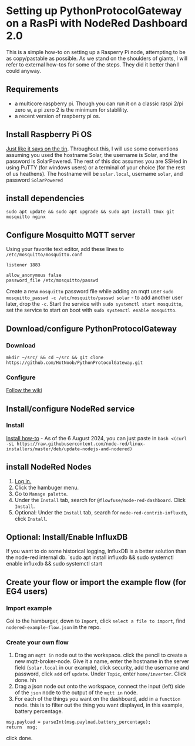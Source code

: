 # Setting up PythonProtocolGateway on a RasPi with NodeRed Dashboard 2.0
This is a simple how-to on setting up a Rasperry Pi node, attempting to be as copy/pastable as possible. As we stand on the shoulders of giants, I will refer to external how-tos for some of the steps. They did it better than I could anyway.

## Requirements
- a multicore raspberry pi. Though you can run it on a classic raspi 2/pi zero w, a pi zero 2 is the minimum for stablility.
- a recent version of raspberry pi os.

## Install Raspberry Pi OS
[Just like it says on the tin](https://www.raspberrypi.com/documentation/computers/getting-started.html#install-an-operating-system). Throughout this, I will use some conventions assuming you used the hostname Solar, the username is Solar, and the password is SolarPowered. The rest of this doc assumes you are SSHed in using PuTTY (for windows users) or a terminal of your choice (for the rest of us heathens). The hostname will be `solar.local`, username `solar`, and password `SolarPowered`

## install dependencies
`sudo apt update && sudo apt upgrade && sudo apt install tmux git mosquitto nginx`

## Configure Mosquitto MQTT server
Using your favorite text editor, add these lines to `/etc/mosquitto/mosquitto.conf`

```
listener 1883

allow_anonymous false 
password_file /etc/mosquitto/passwd

```
Create a new `mosquitto` password file while adding an mqtt user `sudo mosquitto_passwd -c /etc/mosquitto/passwd solar` - to add another user later, drop the `-c`. Start the service with `sudo systemctl start mosquitto`, set the service to start on boot with `sudo systemctl enable mosquitto`. 

## Download/configure PythonProtocolGateway
### Download 
`mkdir ~/src/ && cd ~/src && git clone https://github.com/HotNoob/PythonProtocolGateway.git` 
### Configure
[Follow the wiki](https://github.com/HotNoob/PythonProtocolGateway/wiki)

## Install/configure NodeRed service
### Install
[Install how-to](https://nodered.org/docs/getting-started/raspberrypi) - As of the 6 August 2024, you can just paste in `bash <(curl -sL https://raw.githubusercontent.com/node-red/linux-installers/master/deb/update-nodejs-and-nodered)`

## install NodeRed Nodes
1. [Log in.](http://solar.local:1880/)
2. Click the hambuger menu. 
3. Go to `Manage palette`. 
4. Under the `Install` tab, search for `@flowfuse/node-red-dashboard`. Click `Install`.
5. Optional: Under the `Install` tab, search for `node-red-contrib-influxdb`, click `Install`.

## Optional: Install/Enable InfluxDB
If you want to do some historical logging, InfluxDB is a better solution than the node-red internal db.
`sudo apt install influxdb && sudo systemctl enable influxdb && sudo systemctl start  

## Create your flow or import the example flow (for EG4 users)
### Import example
Goi to the hamburger, down to `Import`, click `select a file to import`, find `nodered-example-flow.json` in the repo.

### Create your own flow
1. Drag an `mqtt in` node out to the workspace. click the pencil to create a new mqtt-broker-node. Give it a name, enter the hostname in the server field (`solar.local` in our example), click security, add the username and password, click `add` orf `update`. Under `Topic`, enter `home/inverter`. Click done.
hh
2. Drag a json node out onto the workspace, connect the input (left) side of the `json` node to the output of the `mqtt in` node.
3. For each of the things you want on the dashboard, add in a `function` node. this is to filter out the thing you want displayed, in this example, battery percentage.
```
msg.payload = parseInt(msg.payload.battery_percentage);
return  msg;
```
click done.

